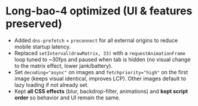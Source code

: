 # Long-bao-4 optimized (UI & features preserved)

- Added `dns-prefetch` + `preconnect` for all external origins to reduce mobile startup latency.
- Replaced `setInterval(drawMatrix, 33)` with a `requestAnimationFrame` loop tuned to ~30fps and paused when tab is hidden (no visual change to the matrix effect, lower jank/battery).
- Set `decoding="async"` on images and `fetchpriority="high"` on the first image (keeps visual identical, improves LCP). Other images default to lazy loading if not already set.
- Kept **all CSS effects** (blur, backdrop-filter, animations) and **kept script order** so behavior and UI remain the same.